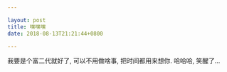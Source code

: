 ```yaml
---

layout: post
title: 嘿嘿嘿
date: 2018-08-13T21:21:44+0800

---
```


我要是个富二代就好了, 可以不用做啥事, 把时间都用来想你. 哈哈哈, 笑醒了...
